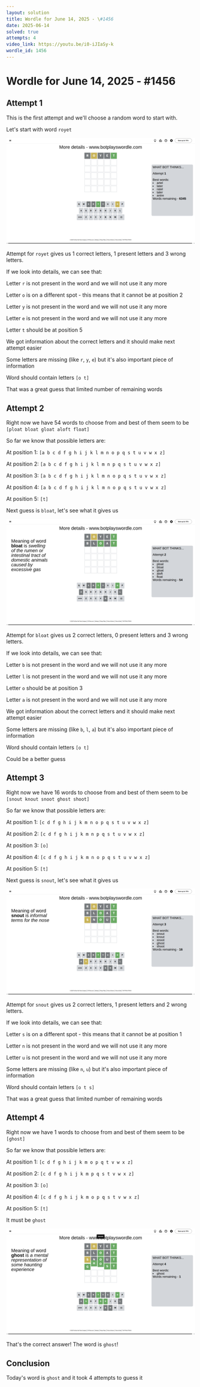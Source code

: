```yaml
---
layout: solution
title: Wordle for June 14, 2025 - \#1456
date: 2025-06-14
solved: true
attempts: 4
video_link: https://youtu.be/i0-iJIaSy-k
wordle_id: 1456
---
```


# Wordle for June 14, 2025 - \#1456

## Attempt 1

This is the first attempt and we'll choose a random word to start with.

Let's start with word `royet`

![Attempt 1](2025-06-14/attempt-1.png)

Attempt for `royet` gives us 1 correct letters, 1 present letters and 3 wrong letters.

If we look into details, we can see that:

Letter `r` is not present in the word and we will not use it any more

Letter `o` is on a different spot - this means that it cannot be at position 2

Letter `y` is not present in the word and we will not use it any more

Letter `e` is not present in the word and we will not use it any more

Letter `t` should be at position 5

We got information about the correct letters and it should make next attempt easier

Some letters are missing (like `r`, `y`, `e`) but it's also important piece of information

Word should contain letters `[o t]`

That was a great guess that limited number of remaining words



## Attempt 2

Right now we have 54 words to choose from and best of them seem to be `[ploat bloat gloat aloft float]`

So far we know that possible letters are:

At position 1: `[a b c d f g h i j k l m n o p q s t u v w x z]`

At position 2: `[a b c d f g h i j k l m n p q s t u v w x z]`

At position 3: `[a b c d f g h i j k l m n o p q s t u v w x z]`

At position 4: `[a b c d f g h i j k l m n o p q s t u v w x z]`

At position 5: `[t]`

Next guess is `bloat`, let's see what it gives us

![Attempt 2](2025-06-14/attempt-2.png)

Attempt for `bloat` gives us 2 correct letters, 0 present letters and 3 wrong letters.

If we look into details, we can see that:

Letter `b` is not present in the word and we will not use it any more

Letter `l` is not present in the word and we will not use it any more

Letter `o` should be at position 3

Letter `a` is not present in the word and we will not use it any more

We got information about the correct letters and it should make next attempt easier

Some letters are missing (like `b`, `l`, `a`) but it's also important piece of information

Word should contain letters `[o t]`

Could be a better guess



## Attempt 3

Right now we have 16 words to choose from and best of them seem to be `[snout knout snoot ghost shoot]`

So far we know that possible letters are:

At position 1: `[c d f g h i j k m n o p q s t u v w x z]`

At position 2: `[c d f g h i j k m n p q s t u v w x z]`

At position 3: `[o]`

At position 4: `[c d f g h i j k m n o p q s t u v w x z]`

At position 5: `[t]`

Next guess is `snout`, let's see what it gives us

![Attempt 3](2025-06-14/attempt-3.png)

Attempt for `snout` gives us 2 correct letters, 1 present letters and 2 wrong letters.

If we look into details, we can see that:

Letter `s` is on a different spot - this means that it cannot be at position 1

Letter `n` is not present in the word and we will not use it any more

Letter `u` is not present in the word and we will not use it any more

Some letters are missing (like `n`, `u`) but it's also important piece of information

Word should contain letters `[o t s]`

That was a great guess that limited number of remaining words



## Attempt 4

Right now we have 1 words to choose from and best of them seem to be `[ghost]`

So far we know that possible letters are:

At position 1: `[c d f g h i j k m o p q t v w x z]`

At position 2: `[c d f g h i j k m p q s t v w x z]`

At position 3: `[o]`

At position 4: `[c d f g h i j k m o p q s t v w x z]`

At position 5: `[t]`

It must be `ghost`

![Attempt 4](2025-06-14/attempt-4.png)

That's the correct answer! The word is `ghost`!

## Conclusion

Today's word is `ghost` and it took 4 attempts to guess it

